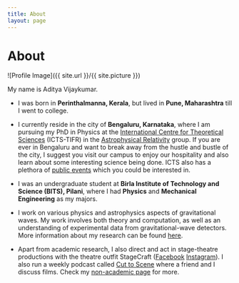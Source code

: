 ```yaml
---
title: About
layout: page
---
```

# About

	
![Profile Image]({{ site.url }}/{{ site.picture }})

My name is Aditya Vijaykumar.

- I was born in **Perinthalmanna, Kerala**, but lived in **Pune, Maharashtra** till I went to college.

- I currently reside in the city of **Bengaluru, Karnataka**, where I am pursuing my PhD in Physics at the [International Centre for Theoretical Sciences](https://icts.res.in/) (ICTS-TIFR) in the [Astrophysical Relativity](https://www.icts.res.in/research/astrorel) group. If you are ever in Bengaluru and want to break away from the hustle and bustle of the city, I suggest you visit our campus to enjoy our hospitality and also learn about some interesting science being done. ICTS also has a plethora of [public events](https://icts.res.in/outreach) which you could be interested in.

- I was an undergraduate student at **Birla Institute of Technology and Science (BITS), Pilani**, where I had **Physics** and **Mechanical Engineering** as my majors. 

- I work on various physics and astrophysics aspects of gravitational waves. My work involves both theory and computation, as well as an understanding of experimental data from gravitational-wave detectors. More information about my research can be found [here](https://adivijaykumar.github.io/research/).

- Apart from academic research, I also direct and act in stage-theatre productions with the theatre outfit StageCraft ([Facebook](https://www.facebook.com/stagecraftncbs/) [Instagram](https://www.facebook.com/stagecraftncbs/)). I also run a weekly podcast called [Cut to Scene](https://linktr.ee/cuttoscene) where a friend and I discuss films. Check my [non-academic page](https://adivijaykumar.github.io/nonacademic/) for more.
